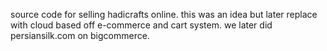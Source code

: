source code for selling hadicrafts online. this was an idea but later replace with cloud based off e-commerce and cart system. we later did persiansilk.com on bigcommerce.
